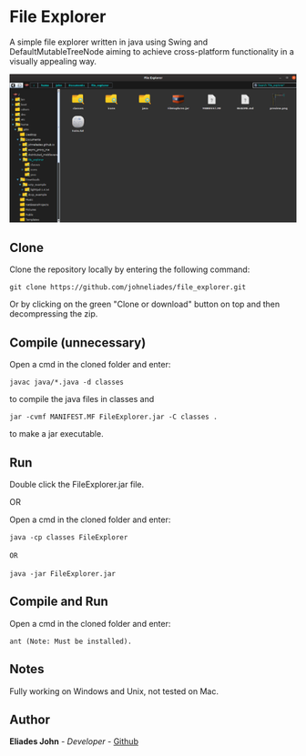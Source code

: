 # File Explorer

A simple file explorer written in java using Swing and DefaultMutableTreeNode aiming to achieve cross-platform functionality in a visually appealing way.
					
![Image of website](https://github.com/johneliades/file_explorer/blob/master/preview.png)

## Clone

Clone the repository locally by entering the following command:
```
git clone https://github.com/johneliades/file_explorer.git
```
Or by clicking on the green "Clone or download" button on top and then decompressing the zip.

## Compile (unnecessary)
Open a cmd in the cloned folder and enter:

```
javac java/*.java -d classes
```
to compile the java files in classes and

```
jar -cvmf MANIFEST.MF FileExplorer.jar -C classes .
```
to make a jar executable.

## Run
Double click the FileExplorer.jar file.

OR

Open a cmd in the cloned folder and enter:

```
java -cp classes FileExplorer

OR

java -jar FileExplorer.jar
```

## Compile and Run

Open a cmd in the cloned folder and enter:

```
ant (Note: Must be installed).
```

## Notes

Fully working on Windows and Unix, not tested on Mac.

## Author

**Eliades John** - *Developer* - [Github](https://github.com/johneliades)
